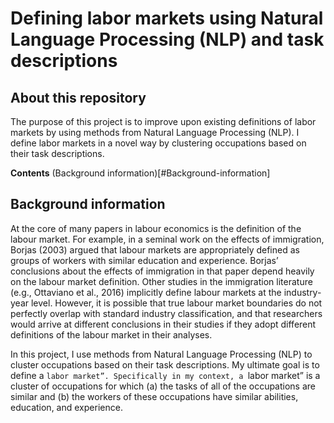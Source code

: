 
# Defining labor markets using Natural Language Processing (NLP) and task descriptions

## About this repository

The purpose of this project is to improve upon existing definitions of labor markets by using methods from Natural Language Processing (NLP). I define labor markets in a novel way by clustering occupations based on their task descriptions.

**Contents**
(Background information)[#Background-information]

## Background information

At the core of many papers in labour economics is the definition of the labour market. For example,
in a seminal work on the effects of immigration, Borjas (2003) argued that labour markets are
appropriately defined as groups of workers with similar education and experience. Borjas’
conclusions about the effects of immigration in that paper depend heavily on the labour market
definition. Other studies in the immigration literature (e.g., Ottaviano et al., 2016) implicitly define
labour markets at the industry-year level. However, it is possible that true labour market
boundaries do not perfectly overlap with standard industry classification, and that researchers would arrive at different conclusions in their studies if they adopt different definitions of the
labour market in their analyses.

In this project, I use methods from Natural Language Processing (NLP) to cluster occupations based on their
task descriptions. My ultimate goal is to define a ``labor market”. Specifically in my context, a ``labor market” is a
cluster of occupations for which (a) the tasks of all of the occupations are similar and (b) the
workers of these occupations have similar abilities, education, and experience. 
